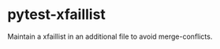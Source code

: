 pytest-xfaillist
===============

Maintain a xfaillist in an additional file to avoid merge-conflicts.
